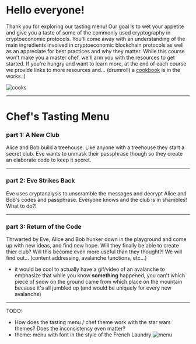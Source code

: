 # Hello everyone! 

Thank you for exploring our tasting menu! 
Our goal is to wet your appetite and give you a taste of some of the commonly used cryptography in cryptoeconomic protocols. 
You'll come away with an understanding of the main ingredients involved in
cryptoeconomic blockchain protocols as well as an appreciate for best practices and why they matter. 
While this course won't make you a master chef, we'll arm you with the resources to get started. 
If you're hungry and want to learn more, at the end of each course we provide links to more resources 
and... (drumroll) a [cookbook](https://burrrata.github.io/the_cryptoeconomics_cookbook/) is in the works :)

![cooks](https://proxy.duckduckgo.com/iu/?u=https%3A%2F%2Fupload.wikimedia.org%2Fwikipedia%2Fcommons%2F6%2F65%2FFrench_Laundry_-_Kitchen_(13042489603).jpg&f=1)

<hr>

# Chef's Tasting Menu

### part 1: A New Club
Alice and Bob build a treehouse. Like anyone with a treehouse they start a secret club. Eve wants to unmask their passphrase though so they create an elaborate code to keep it secret.

<hr>

### part 2: Eve Strikes Back
Eve uses cryptanalysis to unscramble the messages and decrypt Alice and Bob's codes and passphrase. Everyone knows and the club is in shambles! What to do?!

<hr>

### part 3: Return of the Code
Thrwarted by Eve, Alice and Bob hunker down in the playground and come up with new ideas, and find new hope. Will they finally be able to create thier club? Will this become even more useful than they thought?! We will find out... (content addressing, avalanche functions, etc...)
- it would be cool to actually have a gif/video of an avalanche to emphasize that while you know **something** happened, you can't which piece of snow on the ground came from which place on the mountain because it's all jumbled up (and would be uniquely for every new avalanche)

<hr>

TODO: 
- How does the tasting menu / chef theme work with the star wars themes? Does the inconsistency even matter? 
- theme: menu with font in the style of the French Laundry
![menu](https://proxy.duckduckgo.com/iu/?u=http%3A%2F%2Fwww.tienchiu.com%2Fwp-content%2Fuploads%2F2011%2F06%2FFrench-Laundry-menu.jpg&f=1)
